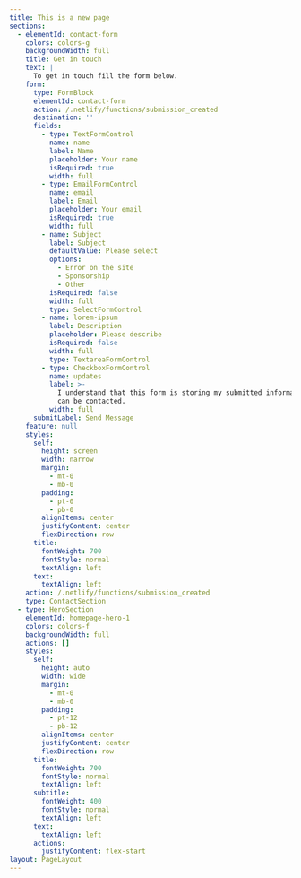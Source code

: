 ```yaml
---
title: This is a new page
sections:
  - elementId: contact-form
    colors: colors-g
    backgroundWidth: full
    title: Get in touch
    text: |
      To get in touch fill the form below.
    form:
      type: FormBlock
      elementId: contact-form
      action: /.netlify/functions/submission_created
      destination: ''
      fields:
        - type: TextFormControl
          name: name
          label: Name
          placeholder: Your name
          isRequired: true
          width: full
        - type: EmailFormControl
          name: email
          label: Email
          placeholder: Your email
          isRequired: true
          width: full
        - name: Subject
          label: Subject
          defaultValue: Please select
          options:
            - Error on the site
            - Sponsorship
            - Other
          isRequired: false
          width: full
          type: SelectFormControl
        - name: lorem-ipsum
          label: Description
          placeholder: Please describe
          isRequired: false
          width: full
          type: TextareaFormControl
        - type: CheckboxFormControl
          name: updates
          label: >-
            I understand that this form is storing my submitted information so I
            can be contacted.
          width: full
      submitLabel: Send Message
    feature: null
    styles:
      self:
        height: screen
        width: narrow
        margin:
          - mt-0
          - mb-0
        padding:
          - pt-0
          - pb-0
        alignItems: center
        justifyContent: center
        flexDirection: row
      title:
        fontWeight: 700
        fontStyle: normal
        textAlign: left
      text:
        textAlign: left
    action: /.netlify/functions/submission_created
    type: ContactSection
  - type: HeroSection
    elementId: homepage-hero-1
    colors: colors-f
    backgroundWidth: full
    actions: []
    styles:
      self:
        height: auto
        width: wide
        margin:
          - mt-0
          - mb-0
        padding:
          - pt-12
          - pb-12
        alignItems: center
        justifyContent: center
        flexDirection: row
      title:
        fontWeight: 700
        fontStyle: normal
        textAlign: left
      subtitle:
        fontWeight: 400
        fontStyle: normal
        textAlign: left
      text:
        textAlign: left
      actions:
        justifyContent: flex-start
layout: PageLayout
---
```


